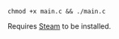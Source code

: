 ```
chmod +x main.c && ./main.c
```
Requires [Steam](https://store.steampowered.com/) to be installed.
